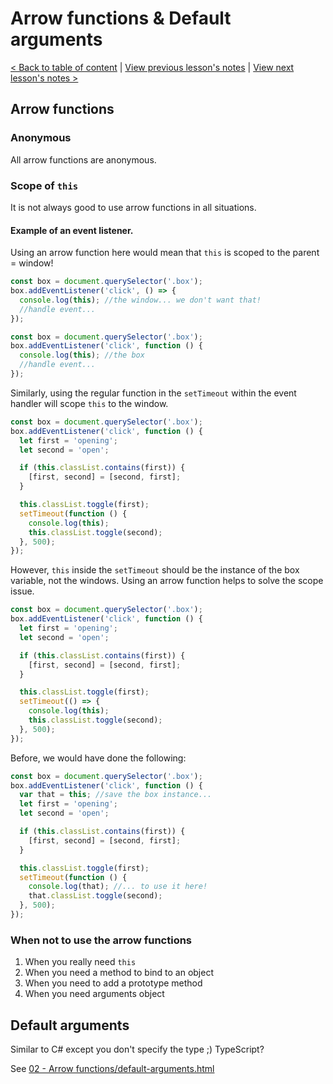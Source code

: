 # Arrow functions & Default arguments

[< Back to table of content](../README.md) |
[View previous lesson's notes](../01-New.Variables/Lesson.note.md) |
[View next lesson's notes >](../03-Template.Strings/Lesson.notes.md)

## Arrow functions

### Anonymous

All arrow functions are anonymous.

### Scope of `this`

It is not always good to use arrow functions in all situations.

#### Example of an event listener.

Using an arrow function here would mean that `this` is scoped to the parent = window!

```js
const box = document.querySelector('.box');
box.addEventListener('click', () => {
  console.log(this); //the window... we don't want that!
  //handle event...
});
```

```js
const box = document.querySelector('.box');
box.addEventListener('click', function () {
  console.log(this); //the box
  //handle event...
});
```

Similarly, using the regular function in the `setTimeout` within the event handler will scope `this` to the window.

```js
const box = document.querySelector('.box');
box.addEventListener('click', function () {
  let first = 'opening';
  let second = 'open';

  if (this.classList.contains(first)) {
    [first, second] = [second, first];
  }

  this.classList.toggle(first);
  setTimeout(function () {
    console.log(this);
    this.classList.toggle(second);
  }, 500);
});
```

However, `this` inside the `setTimeout` should be the instance of the box variable, not the windows.
Using an arrow function helps to solve the scope issue.

```js
const box = document.querySelector('.box');
box.addEventListener('click', function () {
  let first = 'opening';
  let second = 'open';

  if (this.classList.contains(first)) {
    [first, second] = [second, first];
  }

  this.classList.toggle(first);
  setTimeout(() => {
    console.log(this);
    this.classList.toggle(second);
  }, 500);
});
```

Before, we would have done the following:

```js
const box = document.querySelector('.box');
box.addEventListener('click', function () {
  var that = this; //save the box instance...
  let first = 'opening';
  let second = 'open';

  if (this.classList.contains(first)) {
    [first, second] = [second, first];
  }

  this.classList.toggle(first);
  setTimeout(function () {
    console.log(that); //... to use it here!
    that.classList.toggle(second);
  }, 500);
});
```

### When not to use the arrow functions

1. When you really need `this`
2. When you need a method to bind to an object
3. When you need to add a prototype method
4. When you need arguments object

## Default arguments

Similar to C# except you don't specify the type ;) TypeScript?

See [02 - Arrow functions/default-arguments.html](02%20-%20Arrow%20functions/default-arguments.html)
